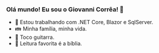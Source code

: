 ### Olá mundo! Eu sou o Giovanni Corrêa! 👋


- 🔭 Estou trabalhando com .NET Core, Blazor e SqlServer.
- :family: Minha família, minha vida.
- :guitar: Toco guitarra.
- :book: Leitura favorita é a bíblia.


